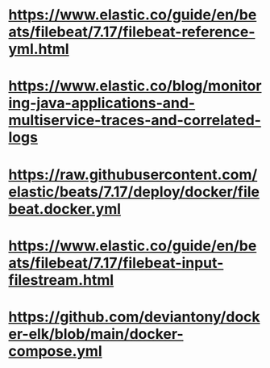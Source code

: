 # https://www.elastic.co/guide/en/beats/filebeat/7.17/filebeat-reference-yml.html
# https://www.elastic.co/blog/monitoring-java-applications-and-multiservice-traces-and-correlated-logs
# https://raw.githubusercontent.com/elastic/beats/7.17/deploy/docker/filebeat.docker.yml
# https://www.elastic.co/guide/en/beats/filebeat/7.17/filebeat-input-filestream.html
# https://github.com/deviantony/docker-elk/blob/main/docker-compose.yml